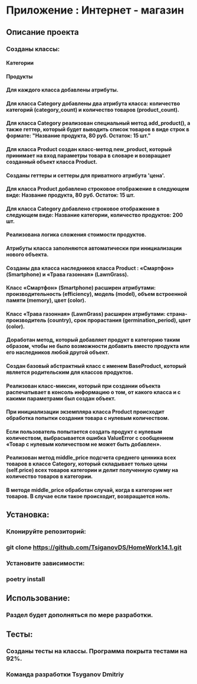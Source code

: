 # Приложение : Интернет - магазин
## Описание проекта
### Созданы классы:
#### Категории
#### Продукты
#### Для каждого класса добавлены атрибуты.
#### Для класса Category добавлены два атрибута класса: количество категорий (category_count) и количество товаров (product_count).
#### Для класса Category реализован специальный метод add_product(), а также геттер, который будет выводить список товаров в виде строк в формате: "Название продукта, 80 руб. Остаток: 15 шт."
#### Для класса Product  создан класс-метод new_product, который принимает на вход параметры товара в словаре и возвращает созданный объект класса Product. 
#### Созданы геттеры и сеттеры для приватного атрибута 'цена'.
#### Для класса Product добавлено строковое отображение в следующем виде: Название продукта, 80 руб. Остаток: 15 шт.
#### Для класса Category добавлено строковое отображение в следующем виде: Название категории, количество продуктов: 200 шт.
#### Реализована логика сложения стоимости продуктов.
#### Атрибуты класса заполняются автоматически при инициализации нового объекта.
#### Созданы два класса наследников класса Product : «Смартфон» (Smartphone) и «Трава газонная» (LawnGrass).
#### Класс «Смартфон» (Smartphone) расширен атрибутами: производительность (efficiency), модель (model), объем встроенной памяти (memory), цвет (color).
#### Класс «Трава газонная» (LawnGrass) расширен атрибутами: страна-производитель (country), срок прорастания (germination_period), цвет (color).
#### Доработан метод, который добавляет продукт в категорию таким образом, чтобы не было возможности добавить вместо продукта или его наследников любой другой объект.
#### Создан базовый абстрактный класс с именем BaseProduct, который является родительским для классов продуктов.
#### Реализован класс-миксин, который при создании объекта распечатывает в консоль информацию о том, от какого класса и с какими параметрами был создан объект.
#### При инициализации экземпляра класса Product происходит обработка попытки создания товара с нулевым количеством.
#### Если пользователь попытается создать продукт с нулевым количеством, выбрасывается ошибка ValueError с сообщением «Товар с нулевым количеством не может быть добавлен».
#### Реализован метод middle_price подсчета среднего ценника всех товаров в классе Category, который складывает только цены (self.price) всех товаров категории и делит полученную сумму на количество товаров в категории.
#### В методе middle_price обработан случай, когда в категории нет товаров. В случае если такое происходит, возвращается ноль.
## Установка:
### Клонируйте репозиторий:
### git clone https://github.com/TsiganovDS/HomeWork14.1.git
### Установите зависимости:
### poetry install
## Использование:
### Раздел будет дополняться по мере разработки.
## Тесты:
### Созданы тесты на классы. Программа покрыта тестами на 92%.
### Команда разработки Tsyganov Dmitriy 
